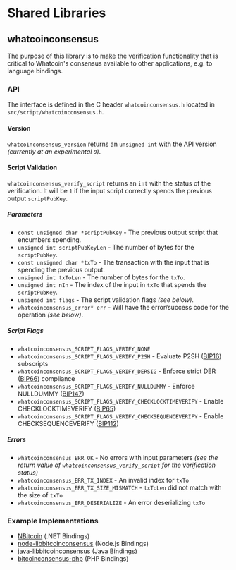 Shared Libraries
================

## whatcoinconsensus

The purpose of this library is to make the verification functionality that is critical to Whatcoin's consensus available to other applications, e.g. to language bindings.

### API

The interface is defined in the C header `whatcoinconsensus.h` located in  `src/script/whatcoinconsensus.h`.

#### Version

`whatcoinconsensus_version` returns an `unsigned int` with the API version *(currently at an experimental `0`)*.

#### Script Validation

`whatcoinconsensus_verify_script` returns an `int` with the status of the verification. It will be `1` if the input script correctly spends the previous output `scriptPubKey`.

##### Parameters
- `const unsigned char *scriptPubKey` - The previous output script that encumbers spending.
- `unsigned int scriptPubKeyLen` - The number of bytes for the `scriptPubKey`.
- `const unsigned char *txTo` - The transaction with the input that is spending the previous output.
- `unsigned int txToLen` - The number of bytes for the `txTo`.
- `unsigned int nIn` - The index of the input in `txTo` that spends the `scriptPubKey`.
- `unsigned int flags` - The script validation flags *(see below)*.
- `whatcoinconsensus_error* err` - Will have the error/success code for the operation *(see below)*.

##### Script Flags
- `whatcoinconsensus_SCRIPT_FLAGS_VERIFY_NONE`
- `whatcoinconsensus_SCRIPT_FLAGS_VERIFY_P2SH` - Evaluate P2SH ([BIP16](https://github.com/bitcoin/bips/blob/master/bip-0016.mediawiki)) subscripts
- `whatcoinconsensus_SCRIPT_FLAGS_VERIFY_DERSIG` - Enforce strict DER ([BIP66](https://github.com/bitcoin/bips/blob/master/bip-0066.mediawiki)) compliance
- `whatcoinconsensus_SCRIPT_FLAGS_VERIFY_NULLDUMMY` - Enforce NULLDUMMY ([BIP147](https://github.com/bitcoin/bips/blob/master/bip-0147.mediawiki))
- `whatcoinconsensus_SCRIPT_FLAGS_VERIFY_CHECKLOCKTIMEVERIFY` - Enable CHECKLOCKTIMEVERIFY ([BIP65](https://github.com/bitcoin/bips/blob/master/bip-0065.mediawiki))
- `whatcoinconsensus_SCRIPT_FLAGS_VERIFY_CHECKSEQUENCEVERIFY` - Enable CHECKSEQUENCEVERIFY ([BIP112](https://github.com/bitcoin/bips/blob/master/bip-0112.mediawiki))

##### Errors
- `whatcoinconsensus_ERR_OK` - No errors with input parameters *(see the return value of `whatcoinconsensus_verify_script` for the verification status)*
- `whatcoinconsensus_ERR_TX_INDEX` - An invalid index for `txTo`
- `whatcoinconsensus_ERR_TX_SIZE_MISMATCH` - `txToLen` did not match with the size of `txTo`
- `whatcoinconsensus_ERR_DESERIALIZE` - An error deserializing `txTo`

### Example Implementations
- [NBitcoin](https://github.com/NicolasDorier/NBitcoin/blob/master/NBitcoin/Script.cs#L814) (.NET Bindings)
- [node-libbitcoinconsensus](https://github.com/bitpay/node-libbitcoinconsensus) (Node.js Bindings)
- [java-libbitcoinconsensus](https://github.com/dexX7/java-libbitcoinconsensus) (Java Bindings)
- [bitcoinconsensus-php](https://github.com/Bit-Wasp/bitcoinconsensus-php) (PHP Bindings)
